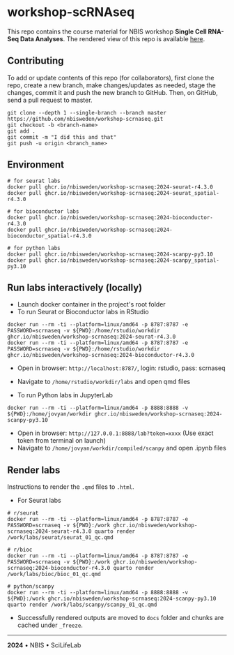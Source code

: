 # workshop-scRNAseq

This repo contains the course material for NBIS workshop **Single Cell RNA-Seq Data Analyses**. The rendered view of this repo is available [here](https://nbisweden.github.io/workshop-scrnaseq/).

## Contributing

To add or update contents of this repo (for collaborators), first clone the repo, create a new branch, make changes/updates as needed, stage the changes, commit it and push the new branch to GitHub. Then, on GitHub, send a pull request to master.

```
git clone --depth 1 --single-branch --branch master https://github.com/nbisweden/workshop-scrnaseq.git
git checkout -b <branch-name>
git add .
git commit -m "I did this and that"
git push -u origin <branch_name>
```

## Environment

```
# for seurat labs
docker pull ghcr.io/nbisweden/workshop-scrnaseq:2024-seurat-r4.3.0
docker pull ghcr.io/nbisweden/workshop-scrnaseq:2024-seurat_spatial-r4.3.0

# for bioconductor labs
docker pull ghcr.io/nbisweden/workshop-scrnaseq:2024-bioconductor-r4.3.0
docker pull ghcr.io/nbisweden/workshop-scrnaseq:2024-bioconductor_spatial-r4.3.0

# for python labs
docker pull ghcr.io/nbisweden/workshop-scrnaseq:2024-scanpy-py3.10
docker pull ghcr.io/nbisweden/workshop-scrnaseq:2024-scanpy_spatial-py3.10
```

## Run labs interactively (locally)

- Launch docker container in the project's root folder
- To run Seurat or Bioconductor labs in RStudio

```
docker run --rm -ti --platform=linux/amd64 -p 8787:8787 -e PASSWORD=scrnaseq -v ${PWD}:/home/rstudio/workdir ghcr.io/nbisweden/workshop-scrnaseq:2024-seurat-r4.3.0
docker run --rm -ti --platform=linux/amd64 -p 8787:8787 -e PASSWORD=scrnaseq -v ${PWD}:/home/rstudio/workdir ghcr.io/nbisweden/workshop-scrnaseq:2024-bioconductor-r4.3.0
```

- Open in browser: `http://localhost:8787/`, login: rstudio, pass: scrnaseq
- Navigate to `/home/rstudio/workdir/labs` and open qmd files

- To run Python labs in JupyterLab

```
docker run --rm -ti --platform=linux/amd64 -p 8888:8888 -v ${PWD}:/home/jovyan/workdir ghcr.io/nbisweden/workshop-scrnaseq:2024-scanpy-py3.10
```

- Open in browser: `http://127.0.0.1:8888/lab?token=xxxx` (Use exact token from terminal on launch)
- Navigate to `/home/jovyan/workdir/compiled/scanpy` and open .ipynb files

## Render labs

Instructions to render the `.qmd` files to `.html`.

- For Seurat labs

```
# r/seurat
docker run --rm -ti --platform=linux/amd64 -p 8787:8787 -e PASSWORD=scrnaseq -v ${PWD}:/work ghcr.io/nbisweden/workshop-scrnaseq:2024-seurat-r4.3.0 quarto render /work/labs/seurat/seurat_01_qc.qmd

# r/bioc
docker run --rm -ti --platform=linux/amd64 -p 8787:8787 -e PASSWORD=scrnaseq -v ${PWD}:/work ghcr.io/nbisweden/workshop-scrnaseq:2024-bioconductor-r4.3.0 quarto render /work/labs/bioc/bioc_01_qc.qmd

# python/scanpy
docker run --rm -ti --platform=linux/amd64 -p 8888:8888 -v ${PWD}:/work ghcr.io/nbisweden/workshop-scrnaseq:2024-scanpy-py3.10 quarto render /work/labs/scanpy/scanpy_01_qc.qmd
```

- Successfully rendered outputs are moved to `docs` folder and chunks are cached under `_freeze`.

---

**2024** • NBIS • SciLifeLab
